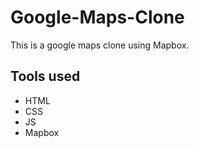 # Google-Maps-Clone
This is a google maps clone using Mapbox.

## Tools used
- HTML
- CSS
- JS
- Mapbox
